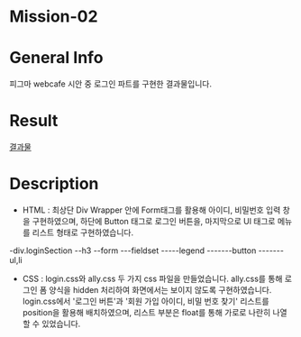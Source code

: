 # Mission-02

# General Info

피그마 webcafe 시안 중 로그인 파트를 구현한 결과물입니다.

# Result

[결과물](/images/mission2_result.png)

# Description

- HTML
  : 최상단 Div Wrapper 안에 Form태그를 활용해 아이디, 비밀번호 입력 창을 구현하였으며, 하단에 Button 태그로 로그인 버튼을, 마지막으로 Ul 태그로 메뉴를 리스트 형태로 구현하였습니다.

-div.loginSection
--h3
--form
---fieldset
-----legend
-------button
-------ul,li

- CSS
  : login.css와 ally.css 두 가지 css 파일을 만들었습니다. ally.css를 통해 로그인 폼 양식을 hidden 처리하여 화면에서는 보이지 않도록 구현하였습니다. login.css에서 '로그인 버튼'과 '회원 가입 아이디, 비밀 번호 찾기' 리스트를 position을 활용해 배치하였으며, 리스트 부분은 float를 통해 가로로 나란히 나열할 수 있었습니다.

